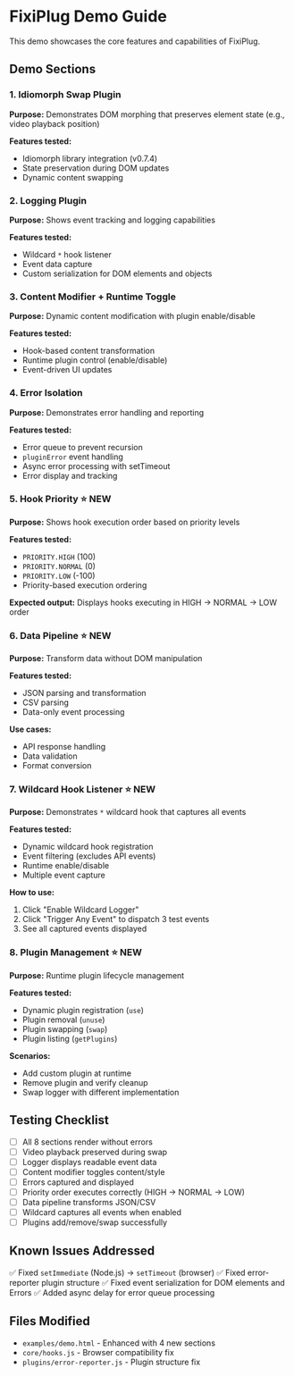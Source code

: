 # FixiPlug Demo Guide

This demo showcases the core features and capabilities of FixiPlug.

## Demo Sections

### 1. Idiomorph Swap Plugin
**Purpose:** Demonstrates DOM morphing that preserves element state (e.g., video playback position)

**Features tested:**
- Idiomorph library integration (v0.7.4)
- State preservation during DOM updates
- Dynamic content swapping

### 2. Logging Plugin
**Purpose:** Shows event tracking and logging capabilities

**Features tested:**
- Wildcard `*` hook listener
- Event data capture
- Custom serialization for DOM elements and objects

### 3. Content Modifier + Runtime Toggle
**Purpose:** Dynamic content modification with plugin enable/disable

**Features tested:**
- Hook-based content transformation
- Runtime plugin control (enable/disable)
- Event-driven UI updates

### 4. Error Isolation
**Purpose:** Demonstrates error handling and reporting

**Features tested:**
- Error queue to prevent recursion
- `pluginError` event handling
- Async error processing with setTimeout
- Error display and tracking

### 5. Hook Priority ⭐ NEW
**Purpose:** Shows hook execution order based on priority levels

**Features tested:**
- `PRIORITY.HIGH` (100)
- `PRIORITY.NORMAL` (0)
- `PRIORITY.LOW` (-100)
- Priority-based execution ordering

**Expected output:** Displays hooks executing in HIGH → NORMAL → LOW order

### 6. Data Pipeline ⭐ NEW
**Purpose:** Transform data without DOM manipulation

**Features tested:**
- JSON parsing and transformation
- CSV parsing
- Data-only event processing

**Use cases:**
- API response handling
- Data validation
- Format conversion

### 7. Wildcard Hook Listener ⭐ NEW
**Purpose:** Demonstrates `*` wildcard hook that captures all events

**Features tested:**
- Dynamic wildcard hook registration
- Event filtering (excludes API events)
- Runtime enable/disable
- Multiple event capture

**How to use:**
1. Click "Enable Wildcard Logger"
2. Click "Trigger Any Event" to dispatch 3 test events
3. See all captured events displayed

### 8. Plugin Management ⭐ NEW
**Purpose:** Runtime plugin lifecycle management

**Features tested:**
- Dynamic plugin registration (`use`)
- Plugin removal (`unuse`)
- Plugin swapping (`swap`)
- Plugin listing (`getPlugins`)

**Scenarios:**
- Add custom plugin at runtime
- Remove plugin and verify cleanup
- Swap logger with different implementation

## Testing Checklist

- [ ] All 8 sections render without errors
- [ ] Video playback preserved during swap
- [ ] Logger displays readable event data
- [ ] Content modifier toggles content/style
- [ ] Errors captured and displayed
- [ ] Priority order executes correctly (HIGH → NORMAL → LOW)
- [ ] Data pipeline transforms JSON/CSV
- [ ] Wildcard captures all events when enabled
- [ ] Plugins add/remove/swap successfully

## Known Issues Addressed

✅ Fixed `setImmediate` (Node.js) → `setTimeout` (browser)
✅ Fixed error-reporter plugin structure
✅ Fixed event serialization for DOM elements and Errors
✅ Added async delay for error queue processing

## Files Modified

- `examples/demo.html` - Enhanced with 4 new sections
- `core/hooks.js` - Browser compatibility fix
- `plugins/error-reporter.js` - Plugin structure fix
